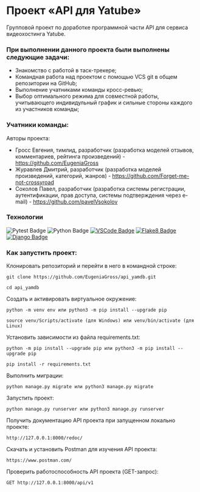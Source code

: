 # Проект «API для Yatube»
Групповой проект по доработке программной части API для сервиса видеохостинга Yatube.

### При выполнении данного проекта были выполнены следующие задачи:

- Знакомство с работой в таск-трекере;
- Командная работа над проектом с помощью VCS git в общем репозитории на GitHub;
- Выполнение учатниками команды кросс-ревью;
- Выбор оптимального режима для совместной работы, учитывающего индивидульный график и сильные стороны каждого из участников команды;

### Учатники команды:

Авторы проекта:
- Гросс Евгения, тимлид, разработчик (разработка моделей отзывов, комментариев, рейтинга произведений) - https://github.com/EugeniaGross
- Журавлев Дмитрий, разработчик (разработка моделей произведений, категорий, жанров) - https://github.com/Forget-me-not-crossyroad
- Соколов Павел, разработчик (разработка системы регистрации, аутентификации, прав доступа, системы подтверждения через e-mail) - https://github.com/pavelVsokolov

### Технологии
<img src="https://camo.githubusercontent.com/fb8731f93b7bc9ac1d530eac09d2e739be7248fd119a7a8e81d11514eafe5a49/68747470733a2f2f696d672e736869656c64732e696f2f62616467652f2d5079746573742d6535333561623f7374796c653d666f722d7468652d6261646765266c6162656c436f6c6f723d626c61636b266c6f676f3d507974657374266c6f676f436f6c6f723d653533356162" alt="Pytest Badge" data-canonical-src="https://img.shields.io/badge/-Pytest-e535ab?style=for-the-badge&amp;labelColor=black&amp;logo=Pytest&amp;logoColor=e535ab" style="max-width: 100%;"> <img src="https://camo.githubusercontent.com/6f821a8c6c5575e343061f1d2720d6c13db74798bc715d7f6f9f26ab9b361c7e/68747470733a2f2f696d672e736869656c64732e696f2f62616467652f2d507974686f6e2d6666666630303f7374796c653d666f722d7468652d6261646765266c6162656c436f6c6f723d626c61636b266c6f676f3d507974686f6e266c6f676f436f6c6f723d666666663030" alt="Python Badge" data-canonical-src="https://img.shields.io/badge/-Python-ffff00?style=for-the-badge&amp;labelColor=black&amp;logo=Python&amp;logoColor=ffff00" style="max-width: 100%;"> [![VSCode Badge](https://img.shields.io/badge/-VSCode-blue?style=for-the-badge&labelColor=grey&logo=visualstudiocode&logoColor=white)](#) [![Flake8 Badge](https://img.shields.io/badge/-Flake8-black?style=for-the-badge&labelColor=grey)](#) [![Django Badge](https://img.shields.io/badge/-DRF-092E20?style=for-the-badge&labelColor=grey&logo=django&logoColor=white)](https://www.djangoproject.com/)

### Как запустить проект:

Клонировать репозиторий и перейти в него в командной строке:

```
git clone https://github.com/EugeniaGross/api_yamdb.git
```

```
cd api_yamdb
```

Cоздать и активировать виртуальное окружение:

```
python -m venv env или python3 -m pip install --upgrade pip
```

```
source venv/Scripts/activate (для Windows) или venv/bin/activate (для Linux)
```

Установить зависимости из файла requirements.txt:

```
python -m pip install --upgrade pip или python3 -m pip install --upgrade pip
```

```
pip install -r requirements.txt
```

Выполнить миграции:

```
python manage.py migrate или python3 manage.py migrate
```

Запустить проект:

```
python manage.py runserver или python3 manage.py runserver
```

Получить документацию API проекта при запущенном локально проекте:

```
http://127.0.0.1:8000/redoc/
```

Скачать и установить Postman для изучения API проекта:

```
https://www.postman.com/
```

Проверить работоспособность API проекта (GET-запрос):

```
GET http://127.0.0.1:8000/api/v1
```

